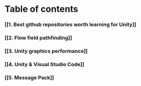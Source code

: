 # Table of contents

### [[1. Best github repositories worth learning for Unity]]

### [[2. Flow field pathfinding]]

### [[3. Unity graphics performance]]

### [[4. Unity & Visual Studio Code]]

### [[5. Message Pack]]